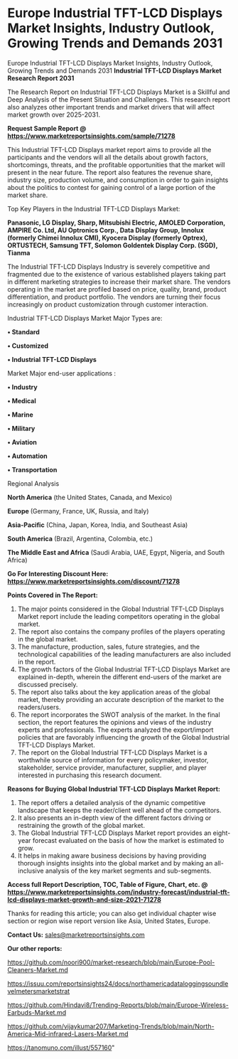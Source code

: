 # Europe Industrial TFT-LCD Displays Market Insights, Industry Outlook, Growing Trends and Demands 2031
Europe Industrial TFT-LCD Displays Market Insights, Industry Outlook, Growing Trends and Demands 2031
<strong>Industrial TFT-LCD Displays Market Research Report 2031</strong>

The Research Report on Industrial TFT-LCD Displays Market is a Skillful and Deep Analysis of the Present Situation and Challenges. This research report also analyzes other important trends and market drivers that will affect market growth over 2025-2031.

<strong>Request Sample Report @ <a href=https://www.marketreportsinsights.com/sample/71278>https://www.marketreportsinsights.com/sample/71278</a></strong>

This Industrial TFT-LCD Displays market report aims to provide all the participants and the vendors will all the details about growth factors, shortcomings, threats, and the profitable opportunities that the market will present in the near future. The report also features the revenue share, industry size, production volume, and consumption in order to gain insights about the politics to contest for gaining control of a large portion of the market share.

Top Key Players in the Industrial TFT-LCD Displays Market:

<strong>Panasonic, LG Display, Sharp, Mitsubishi Electric, AMOLED Corporation, AMPIRE Co. Ltd, AU Optronics Corp., Data Display Group, Innolux (formerly Chimei Innolux CMI), Kyocera Display (formerly Optrex), ORTUSTECH, Samsung TFT, Solomon Goldentek Display Corp. (SGD), Tianma</strong>

The Industrial TFT-LCD Displays Industry is severely competitive and fragmented due to the existence of various established players taking part in different marketing strategies to increase their market share. The vendors operating in the market are profiled based on price, quality, brand, product differentiation, and product portfolio. The vendors are turning their focus increasingly on product customization through customer interaction.

Industrial TFT-LCD Displays Market Major Types are:

<strong>• Standard

• Customized

• Industrial TFT-LCD Displays</strong>

Market Major end-user applications :

<strong>• Industry

• Medical

• Marine

• Military

• Aviation

• Automation

• Transportation</strong>

Regional Analysis

</u><strong><b>North America</b></strong> (the United States, Canada, and Mexico)

<strong><b>Europe </b></strong>(Germany, France, UK, Russia, and Italy)

<strong><b>Asia-Pacific</b></strong> (China, Japan, Korea, India, and Southeast Asia)

<strong><b>South America</b></strong> (Brazil, Argentina, Colombia, etc.)

<strong><b>The Middle East and Africa</b></strong> (Saudi Arabia, UAE, Egypt, Nigeria, and South Africa)

<strong>Go For Interesting Discount Here: <a href=https://www.marketreportsinsights.com/discount/71278>https://www.marketreportsinsights.com/discount/71278</a></strong>

<strong>Points Covered in The Report:</strong>
<ol>
  <li>The major points considered in the Global Industrial TFT-LCD Displays Market report include the leading competitors operating in the global market.</li>
  <li>The report also contains the company profiles of the players operating in the global market.</li>
  <li>The manufacture, production, sales, future strategies, and the technological capabilities of the leading manufacturers are also included in the report.</li>
  <li>The growth factors of the Global Industrial TFT-LCD Displays Market are explained in-depth, wherein the different end-users of the market are discussed precisely.</li>
  <li>The report also talks about the key application areas of the global market, thereby providing an accurate description of the market to the readers/users.</li>
  <li>The report incorporates the SWOT analysis of the market. In the final section, the report features the opinions and views of the industry experts and professionals. The experts analyzed the export/import policies that are favorably influencing the growth of the Global Industrial TFT-LCD Displays Market.</li>
  <li>The report on the Global Industrial TFT-LCD Displays Market is a worthwhile source of information for every policymaker, investor, stakeholder, service provider, manufacturer, supplier, and player interested in purchasing this research document.</li>
</ol>
<strong>Reasons for Buying Global Industrial TFT-LCD Displays Market Report:</strong>

<ol>
  <li>The report offers a detailed analysis of the dynamic competitive landscape that keeps the reader/client well ahead of the competitors.</li>
  <li>It also presents an in-depth view of the different factors driving or restraining the growth of the global market.</li>
  <li>The Global Industrial TFT-LCD Displays Market report provides an eight-year forecast evaluated on the basis of how the market is estimated to grow.</li>
  <li>It helps in making aware business decisions by having providing thorough insights insights into the global market and by making an all-inclusive analysis of the key market segments and sub-segments.</li>
</ol>
<strong>Access full Report Description, TOC, Table of Figure, Chart, etc. @ <a href=https://www.marketreportsinsights.com/industry-forecast/industrial-tft-lcd-displays-market-growth-and-size-2021-71278>https://www.marketreportsinsights.com/industry-forecast/industrial-tft-lcd-displays-market-growth-and-size-2021-71278</a></strong>


Thanks for reading this article; you can also get individual chapter wise section or region wise report version like Asia, United States, Europe.

<strong>Contact Us:</strong>
sales@marketreportsinsights.com

<strong>Our other reports:</strong>

<a href=https://github.com/noori900/market-research/blob/main/Europe-Pool-Cleaners-Market.md>https://github.com/noori900/market-research/blob/main/Europe-Pool-Cleaners-Market.md</a>

<a href=https://issuu.com/reportsinsights24/docs/northamericadataloggingsoundlevelmetersmarketstrat>https://issuu.com/reportsinsights24/docs/northamericadataloggingsoundlevelmetersmarketstrat</a>

<a href=https://github.com/Hindavi8/Trending-Reports/blob/main/Europe-Wireless-Earbuds-Market.md>https://github.com/Hindavi8/Trending-Reports/blob/main/Europe-Wireless-Earbuds-Market.md</a>

<a href=https://github.com/vijaykumar207/Marketing-Trends/blob/main/North-America-Mid-infrared-Lasers-Market.md>https://github.com/vijaykumar207/Marketing-Trends/blob/main/North-America-Mid-infrared-Lasers-Market.md</a>

<a href=https://tanomuno.com/illust/557160>https://tanomuno.com/illust/557160</a>"

